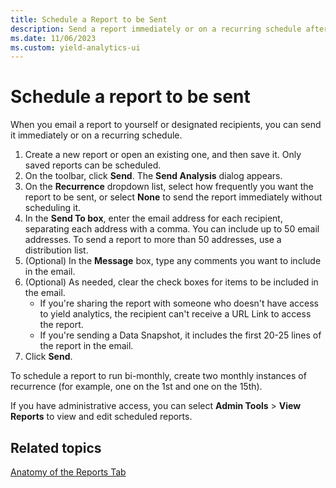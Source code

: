 ```yaml
---
title: Schedule a Report to be Sent
description: Send a report immediately or on a recurring schedule after emailing it to yourself or designated recipients.
ms.date: 11/06/2023
ms.custom: yield-analytics-ui
---
```


# Schedule a report to be sent

When you email a report to yourself or designated recipients, you can send it immediately or on a recurring schedule.

1. Create a new report or open an existing one, and then save it. Only saved reports can be scheduled.
1. On the toolbar, click **Send**. The **Send Analysis** dialog appears.
1. On the **Recurrence** dropdown list, select how frequently you want the report to be sent, or select **None** to send the report immediately without scheduling it.
1. In the **Send To box**, enter the email address for each recipient, separating each address with a comma. You can include up to 50 email addresses. To send a report to more than 50 addresses, use a distribution list.
1. (Optional) In the **Message** box, type any comments you want to include in the email.
1. (Optional) As needed, clear the check boxes for items to be included in the email.
    - If you're sharing the report with someone who doesn't have access to yield analytics, the recipient can't receive a URL Link to access the report.
    - If you're sending a Data Snapshot, it includes the first 20-25 lines of the report in the email.
1. Click **Send**.

To schedule a report to run bi-monthly, create two monthly instances of recurrence (for example, one on the 1st and one on the 15th).

If you have administrative access, you can select **Admin Tools** > **View Reports** to view and edit scheduled reports.

## Related topics

[Anatomy of the Reports Tab](anatomy-of-the-reports-tab.md)
